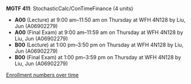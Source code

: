 **MGTF 411**: StochasticCalc/ConTimeFinance (4 units)

- **A00** (Lecture) at 9:00 am–11:50 am on Thursday at WFH 4N128 by Liu, Jun (A06902279)
- **A00** (Final Exam) at 9:00 am–11:59 am on Thursday at WFH 4N128 by Liu, Jun (A06902279)
- **B00** (Lecture) at 1:00 pm–3:50 pm on Thursday at WFH 4N128 by Liu, Jun (A06902279)
- **B00** (Final Exam) at 1:00 pm–3:59 pm on Thursday at WFH 4N128 by Liu, Jun (A06902279)

[Enrollment numbers over time](./MGTF411.tsv)
